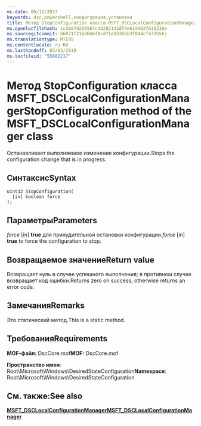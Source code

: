 ```yaml
---
ms.date: 06/12/2017
keywords: dsc,powershell,конфигурация,установка
title: Метод StopConfiguration класса MSFT_DSCLocalConfigurationManager
ms.openlocfilehash: 1cd887d205967c3d282143df4e6199027639230e
ms.sourcegitcommit: b6871f21bd666f9cd71dd336bb3f844cf472b56c
ms.translationtype: MTE95
ms.contentlocale: ru-RU
ms.lasthandoff: 02/03/2019
ms.locfileid: "55682217"
---
```

# <a name="stopconfiguration-method-of-the-msftdsclocalconfigurationmanager-class"></a><span data-ttu-id="dafe7-103">Метод StopConfiguration класса MSFT_DSCLocalConfigurationManager</span><span class="sxs-lookup"><span data-stu-id="dafe7-103">StopConfiguration method of the MSFT_DSCLocalConfigurationManager class</span></span>

<span data-ttu-id="dafe7-104">Останавливает выполняемое изменение конфигурации.</span><span class="sxs-lookup"><span data-stu-id="dafe7-104">Stops the configuration change that is in progress.</span></span>

## <a name="syntax"></a><span data-ttu-id="dafe7-105">Синтаксис</span><span class="sxs-lookup"><span data-stu-id="dafe7-105">Syntax</span></span>

```mof
uint32 StopConfiguration(
  [in] boolean force
);
```

## <a name="parameters"></a><span data-ttu-id="dafe7-106">Параметры</span><span class="sxs-lookup"><span data-stu-id="dafe7-106">Parameters</span></span>

<span data-ttu-id="dafe7-107">*force* \[in\] **true** для принудительной остановки конфигурации.</span><span class="sxs-lookup"><span data-stu-id="dafe7-107">*force* \[in\] **true** to force the configuration to stop.</span></span>

## <a name="return-value"></a><span data-ttu-id="dafe7-108">Возвращаемое значение</span><span class="sxs-lookup"><span data-stu-id="dafe7-108">Return value</span></span>

<span data-ttu-id="dafe7-109">Возвращает нуль в случае успешного выполнения; в противном случае возвращает код ошибки.</span><span class="sxs-lookup"><span data-stu-id="dafe7-109">Returns zero on success; otherwise returns an error code.</span></span>

## <a name="remarks"></a><span data-ttu-id="dafe7-110">Замечания</span><span class="sxs-lookup"><span data-stu-id="dafe7-110">Remarks</span></span>

<span data-ttu-id="dafe7-111">Это статический метод.</span><span class="sxs-lookup"><span data-stu-id="dafe7-111">This is a static method.</span></span>

## <a name="requirements"></a><span data-ttu-id="dafe7-112">Требования</span><span class="sxs-lookup"><span data-stu-id="dafe7-112">Requirements</span></span>

<span data-ttu-id="dafe7-113">**MOF-файл:** DscCore.mof</span><span class="sxs-lookup"><span data-stu-id="dafe7-113">**MOF:** DscCore.mof</span></span>

<span data-ttu-id="dafe7-114">**Пространство имен**: Root\Microsoft\Windows\DesiredStateConfiguration</span><span class="sxs-lookup"><span data-stu-id="dafe7-114">**Namespace**: Root\Microsoft\Windows\DesiredStateConfiguration</span></span>

## <a name="see-also"></a><span data-ttu-id="dafe7-115">См. также:</span><span class="sxs-lookup"><span data-stu-id="dafe7-115">See also</span></span>

[<span data-ttu-id="dafe7-116">**MSFT_DSCLocalConfigurationManager**</span><span class="sxs-lookup"><span data-stu-id="dafe7-116">**MSFT_DSCLocalConfigurationManager**</span></span>](msft-dsclocalconfigurationmanager.md)